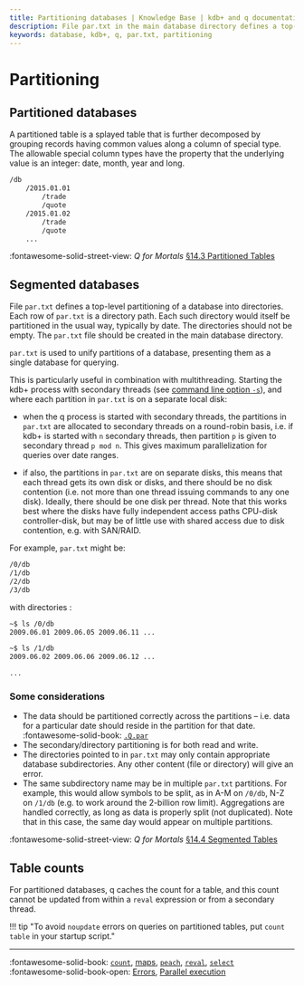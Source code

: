 ```yaml
---
title: Partitioning databases | Knowledge Base | kdb+ and q documentation
description: File par.txt in the main database directory defines a top-level partitioning of a database into directories. 
keywords: database, kdb+, q, par.txt, partitioning
---
```

# Partitioning

## Partitioned databases

A partitioned table is a splayed table that is further decomposed by grouping records having common values along a column of special type. The allowable special column types have the property that the underlying value is an integer: date, month, year and long.

```txt
/db
    /2015.01.01
        /trade
        /quote
    /2015.01.02
        /trade
        /quote
    ...
```


:fontawesome-solid-street-view:
_Q for Mortals_ 
[§14.3 Partitioned Tables](/q4m3/14_Introduction_to_Kdb+/#143-partitioned-tables)


## Segmented databases

File `par.txt` defines a top-level partitioning of a database into directories. Each row of `par.txt` is a directory path. Each such directory would itself be partitioned in the usual way, typically by date. The directories should not be empty. The `par.txt` file should be created in the main database directory.

`par.txt` is used to unify partitions of a database, presenting them as a single database for querying.

This is particularly useful in combination with multithreading. Starting the kdb+ process with secondary threads (see [command line option `-s`](../basics/cmdline.md#-s-secondary-threads)), and where each partition in `par.txt` is on a separate local disk:

-   when the q process is started with secondary threads, the partitions in `par.txt` are allocated to secondary threads on a round-robin basis, i.e. if kdb+ is started with `n` secondary threads, then partition `p` is given to secondary thread `p mod n`. This gives maximum parallelization for queries over date ranges.

-   if also, the partitions in `par.txt` are on separate disks, this means that each thread gets its own disk or disks, and there should be no disk contention (i.e. not more than one thread issuing commands to any one disk). Ideally, there should be one disk per thread. Note that this works best where the disks have fully independent access paths CPU-disk controller-disk, but may be of little use with shared access due to disk contention, e.g. with SAN/RAID.

For example, `par.txt` might be:

```txt
/0/db
/1/db
/2/db
/3/db
```

with directories :

```bash
~$ ls /0/db
2009.06.01 2009.06.05 2009.06.11 ...

~$ ls /1/db
2009.06.02 2009.06.06 2009.06.12 ...

...
```


### Some considerations

-   The data should be partitioned correctly across the partitions – i.e. data for a particular date should reside in the partition for that date.<br>
:fontawesome-solid-book: [`.Q.par`](../ref/dotq.md#qpar-locate-partition)
-   The secondary/directory partitioning is for both read and write.
-   The directories pointed to in `par.txt` may only contain appropriate database subdirectories. Any other content (file or directory) will give an error.
-   The same subdirectory name may be in multiple `par.txt` partitions. For example, this would allow symbols to be split, as in A-M on `/0/db`, N-Z on `/1/db` (e.g. to work around the 2-billion row limit). Aggregations are handled correctly, as long as data is properly split (not duplicated). Note that in this case, the same day would appear on multiple partitions.

:fontawesome-solid-street-view:
_Q for Mortals_ 
[§14.4 Segmented Tables](/q4m3/14_Introduction_to_Kdb+/#144-segmented-tables)


## Table counts

For partitioned databases, q caches the count for a table, and this count cannot be updated from within a `reval` expression or from a secondary thread. 

!!! tip "To avoid `noupdate` errors on queries on partitioned tables, put `count table` in your startup script."

----
:fontawesome-solid-book:
[`count`](../ref/count.md), 
[maps](../ref/maps.md),
[`peach`](../ref/each.md#peach),
[`reval`](../ref/eval.md#reval),
[`select`](../ref/select.md)
<br>
:fontawesome-solid-book-open:
[Errors](../basics/errors.md),
[Parallel execution](../basics/peach.md)
